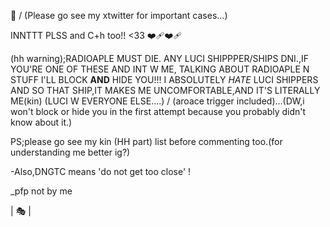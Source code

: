 🎈
\/
(Please go see my xtwitter for important cases...)

INNTTT PLSS and C+h too!! <33 ❤️‍🩹❤️‍🩹

(hh warning);RADIOAPLE MUST DIE. ANY LUCI SHIPPPER/SHIPS DNI.,IF YOU'RE ONE OF THESE AND INT W ME, TALKING ABOUT RADIOAPLE N STUFF I'LL BLOCK **AND** HIDE YOU!!! I ABSOLUTELY *HATE* LUCI SHIPPERS AND SO THAT SHIP,IT MAKES ME UNCOMFORTABLE,AND IT'S LITERALLY ME(kin) (LUCI W EVERYONE ELSE....) / (aroace trigger included)...(DW,i won't block or hide you in the first attempt because you probably didn't know about it.)

PS;please go see my kin (HH part) list before commenting too.(for understanding me better ig?)

-Also,DNGTC means 'do not get too close' !

_pfp not by me

| 🎭 |
